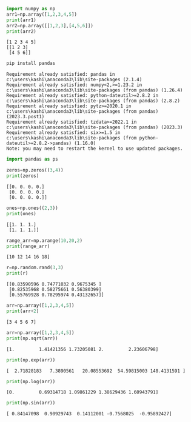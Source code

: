 ```python
import numpy as np
arr1=np.array([1,2,3,4,5])
print(arr1)
arr2=np.array([[1,2,3],[4,5,6]])
print(arr2)
```

    [1 2 3 4 5]
    [[1 2 3]
     [4 5 6]]
    


```python
pip install pandas
```

    Requirement already satisfied: pandas in c:\users\kashi\anaconda3\lib\site-packages (2.1.4)
    Requirement already satisfied: numpy<2,>=1.23.2 in c:\users\kashi\anaconda3\lib\site-packages (from pandas) (1.26.4)
    Requirement already satisfied: python-dateutil>=2.8.2 in c:\users\kashi\anaconda3\lib\site-packages (from pandas) (2.8.2)
    Requirement already satisfied: pytz>=2020.1 in c:\users\kashi\anaconda3\lib\site-packages (from pandas) (2023.3.post1)
    Requirement already satisfied: tzdata>=2022.1 in c:\users\kashi\anaconda3\lib\site-packages (from pandas) (2023.3)
    Requirement already satisfied: six>=1.5 in c:\users\kashi\anaconda3\lib\site-packages (from python-dateutil>=2.8.2->pandas) (1.16.0)
    Note: you may need to restart the kernel to use updated packages.
    


```python
import pandas as ps
```


```python
zeros=np.zeros((3,4))
print(zeros)
```

    [[0. 0. 0. 0.]
     [0. 0. 0. 0.]
     [0. 0. 0. 0.]]
    


```python
ones=np.ones((2,3))
print(ones)
```

    [[1. 1. 1.]
     [1. 1. 1.]]
    


```python
range_arr=np.arange(10,20,2)
print(range_arr)
```

    [10 12 14 16 18]
    


```python
r=np.random.rand(3,3)
print(r)
```

    [[0.83590596 0.74771032 0.9675345 ]
     [0.82535968 0.58275661 0.56380399]
     [0.55769928 0.78295974 0.43132657]]
    


```python
arr=np.array([1,2,3,4,5])
print(arr+2)
```

    [3 4 5 6 7]
    


```python
arr=np.array([1,2,3,4,5])
print(np.sqrt(arr))
```

    [1.         1.41421356 1.73205081 2.         2.23606798]
    


```python
print(np.exp(arr))
```

    [  2.71828183   7.3890561   20.08553692  54.59815003 148.4131591 ]
    


```python
print(np.log(arr))
```

    [0.         0.69314718 1.09861229 1.38629436 1.60943791]
    


```python
print(np.sin(arr))
```

    [ 0.84147098  0.90929743  0.14112001 -0.7568025  -0.95892427]
    


```python
  
```
